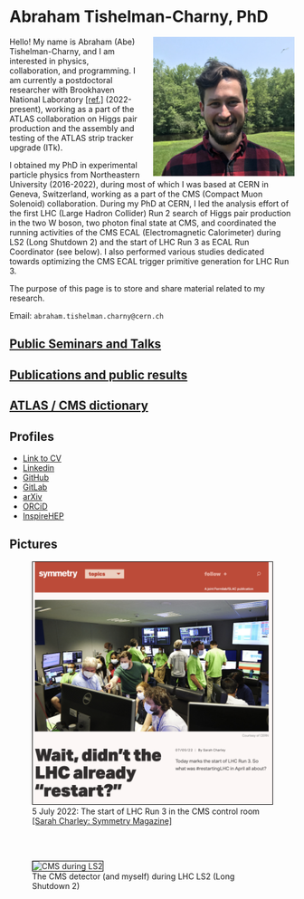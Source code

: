 # Abraham Tishelman-Charny, PhD

<img style="float: right; margin-left: 20px;" 
   width="250" 
   alt="Me" 
   title="Me"
   src="Documents/Abraham_Tishelman-Charny_photo.jpg">

Hello! My name is Abraham (Abe) Tishelman-Charny, and I am interested in physics, collaboration, and programming. I am currently a postdoctoral researcher with Brookhaven National Laboratory [[ref.]](https://www.bnl.gov/staff/atishelma) (2022-present), working as a part of the ATLAS collaboration on Higgs pair production and the assembly and testing of the ATLAS strip tracker upgrade (ITk). 

I obtained my PhD in experimental particle physics from Northeastern University (2016-2022), during most of which I was based at CERN in Geneva, Switzerland, working as a part of the CMS (Compact Muon Solenoid) collaboration. During my PhD at CERN, I led the analysis effort of the first LHC (Large Hadron Collider) Run 2 search of Higgs pair production in the two W boson, two photon final state at CMS, and coordinated the running activities of the CMS ECAL (Electromagnetic Calorimeter) during LS2 (Long Shutdown 2) and the start of LHC Run 3 as ECAL Run Coordinator (see below). I also performed various studies dedicated towards optimizing the CMS ECAL trigger primitive generation for LHC Run 3.

The purpose of this page is to store and share material related to my research. 

Email: `abraham.tishelman.charny@cern.ch`

## [Public Seminars and Talks](Pages/Seminars-and-talks.md)
## [Publications and public results](Pages/Publications-and-public-results.md)
## [ATLAS / CMS dictionary](Pages/ATLAS-CMS-Dictionary.md)

## Profiles

- [Link to CV](Documents/Abraham_Tishelman_Charny_CV.pdf)
- [Linkedin](https://www.linkedin.com/in/abraham-tishelman-charny-a4b977159/)
- [GitHub](https://github.com/atishelmanch)
- [GitLab](https://gitlab.cern.ch/atishelm)
- [arXiv](https://arxiv.org/search/physics?searchtype=author&query=Tishelman-Charny%2C+A)
- [ORCiD](https://orcid.org/0000-0002-7332-5098)
- [InspireHEP](https://inspirehep.net/authors/1684176)

## Pictures

<figure>
<img style="border:1px solid black;" 
     alt="Start of LHC Run 3" 
     title="Start of LHC Run 3"
     src="Documents/SymmetryMagazineCover.png">
  <figcaption>5 July 2022: The start of LHC Run 3 in the CMS control room <a href="https://www.symmetrymagazine.org/article/wait-didnt-the-lhc-already-restart">[Sarah Charley: Symmetry Magazine]</a> </figcaption>
</figure>

<br> <br>

<figure>
<img style="border:1px solid black;" 
     alt="CMS during LS2" 
     title="CMS during LS2"
     src="Documents/MeAndCMS.png">
  <figcaption>The CMS detector (and myself) during LHC LS2 (Long Shutdown 2)</figcaption>
</figure>

<head>
   <link rel="shortcut icon" type="image/x-icon" href="RabidBirdFavicon.ico">
</head>
